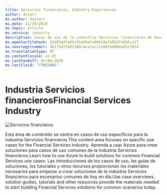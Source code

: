 ```yaml
---
title: Servicios financieros, Industry Experiences
author: dstarr
ms.author: dastarr
ms.date: 11/20/2019
ms.topic: article
ms.service: industry
description: Casos de uso de la industria Servicios financieros de Azure Industry Experiences
ms.openlocfilehash: 2dd818dfe65c91e95efa90619a7a05d7a5b5ca17
ms.sourcegitcommit: 3b175d73a82160c4cacec1ce00c6d804a93c765d
ms.translationtype: MT
ms.contentlocale: es-ES
ms.lasthandoff: 02/06/2020
ms.locfileid: "77053001"
---
```

# <a name="financial-services-industry"></a><span data-ttu-id="253c6-103">Industria Servicios financieros</span><span class="sxs-lookup"><span data-stu-id="253c6-103">Financial Services Industry</span></span>

![Servicios financieros](./assets/index-assets/financial-services.png)

<span data-ttu-id="253c6-105">Esta área de contenido se centra en casos de uso específicos para la industria Servicios financieros.</span><span class="sxs-lookup"><span data-stu-id="253c6-105">This content area focuses on specific use cases for the Financial Services industry.</span></span> <span data-ttu-id="253c6-106">Aprenda a usar Azure para crear soluciones para casos de uso comunes de la industria Servicios financieros.</span><span class="sxs-lookup"><span data-stu-id="253c6-106">Learn how to use Azure to build solutions for common Financial Services use cases.</span></span> <span data-ttu-id="253c6-107">Las introducciones de los casos de uso, las guías de soluciones, los tutoriales y otros recursos proporcionan los materiales necesarios para empezar a crear soluciones de la industria Servicios financieros para escenarios comunes de hoy en día.</span><span class="sxs-lookup"><span data-stu-id="253c6-107">Use case overviews, solution guides, tutorials and other resources provide the materials needed to start building Financial Services solutions for common scenarios today.</span></span>
